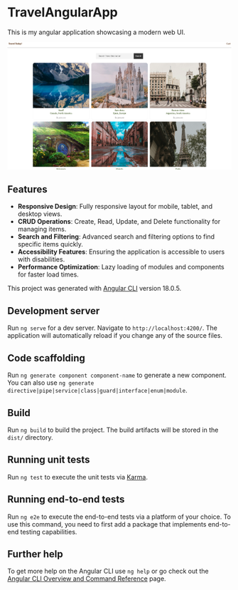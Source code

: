 # TravelAngularApp


This is my angular application showcasing a modern web UI.

![Web Application UI](/src/assets/imgs/travel-today-screenshot.png)

## Features
- **Responsive Design**: Fully responsive layout for mobile, tablet, and desktop views.
- **CRUD Operations**: Create, Read, Update, and Delete functionality for managing items.
- **Search and Filtering**: Advanced search and filtering options to find specific items quickly.
- **Accessibility Features**: Ensuring the application is accessible to users with disabilities.
- **Performance Optimization**: Lazy loading of modules and components for faster load times.

This project was generated with [Angular CLI](https://github.com/angular/angular-cli) version 18.0.5.

## Development server

Run `ng serve` for a dev server. Navigate to `http://localhost:4200/`. The application will automatically reload if you change any of the source files.

## Code scaffolding

Run `ng generate component component-name` to generate a new component. You can also use `ng generate directive|pipe|service|class|guard|interface|enum|module`.

## Build

Run `ng build` to build the project. The build artifacts will be stored in the `dist/` directory.

## Running unit tests

Run `ng test` to execute the unit tests via [Karma](https://karma-runner.github.io).

## Running end-to-end tests

Run `ng e2e` to execute the end-to-end tests via a platform of your choice. To use this command, you need to first add a package that implements end-to-end testing capabilities.

## Further help

To get more help on the Angular CLI use `ng help` or go check out the [Angular CLI Overview and Command Reference](https://angular.dev/tools/cli) page.
